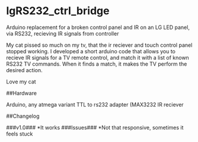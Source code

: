 # lgRS232_ctrl_bridge
Arduino replacement for a broken control panel and IR on an LG LED panel, via RS232, recieving IR signals from controller

My cat pissed so much on my tv, that the ir reciever and touch control panel stopped working. I developed a short arduino code that allows you to recieve IR signals for a TV remote control, and match it with a list of known RS232 TV commands. When it finds a match, it makes the TV perform the desired action.

Love my cat

##Hardware

Arduino, any atmega variant
TTL to rs232 adapter (MAX3232
IR reciever

##Changelog

###v1.0###
*It works
###Issues###
*Not that responsive, sometimes it feels stuck

